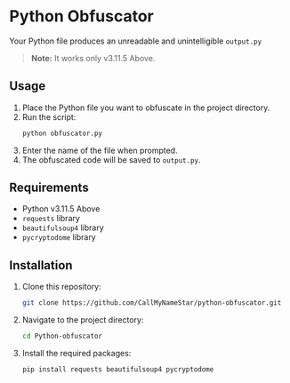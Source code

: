 # Python Obfuscator

Your Python file produces an unreadable and unintelligible `output.py`

> **Note:** It works only v3.11.5 Above.

## Usage

1. Place the Python file you want to obfuscate in the project directory.
2. Run the script:
    ```sh
    python obfuscator.py
    ```
3. Enter the name of the file when prompted.
4. The obfuscated code will be saved to `output.py`.

## Requirements

- Python v3.11.5 Above
- `requests` library
- `beautifulsoup4` library
- `pycryptodome` library

## Installation

1. Clone this repository:
    ```sh
    git clone https://github.com/CallMyNameStar/python-obfuscator.git
    ```
2. Navigate to the project directory:
    ```sh
    cd Python-obfuscator
    ```
3. Install the required packages:
    ```sh
    pip install requests beautifulsoup4 pycryptodome
    ```
